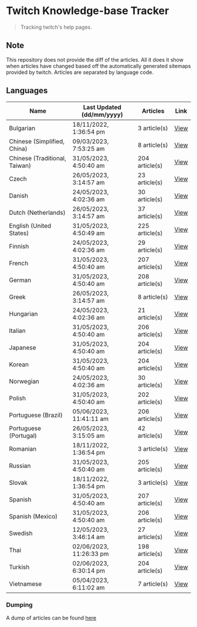 # Twitch Knowledge-base Tracker
> Tracking twitch's help pages. 

## Note
This repository does not provide the diff of the articles. All it does it show when articles have changed based
off the automatically generated sitemaps provided by twitch. Articles are separated by language code.

## Languages

| Name                          | Last Updated (dd/mm/yyyy) | Articles       | Link                   |
|-------------------------------|---------------------------|----------------|------------------------|
| Bulgarian                     | 18/11/2022, 1:36:54 pm    | 3 article(s)   | [View](docs/bg.md)     |
| Chinese (Simplified, China)   | 09/03/2023, 7:53:25 am    | 8 article(s)   | [View](docs/zh_CN.md)  |
| Chinese (Traditional, Taiwan) | 31/05/2023, 4:50:40 am    | 204 article(s) | [View](docs/zh_TW.md)  |
| Czech                         | 26/05/2023, 3:14:57 am    | 23 article(s)  | [View](docs/cs.md)     |
| Danish                        | 24/05/2023, 4:02:36 am    | 30 article(s)  | [View](docs/da.md)     |
| Dutch (Netherlands)           | 26/05/2023, 3:14:57 am    | 37 article(s)  | [View](docs/nl_NL.md)  |
| English (United States)       | 31/05/2023, 4:50:49 am    | 225 article(s) | [View](docs/en_US.md)  |
| Finnish                       | 24/05/2023, 4:02:36 am    | 29 article(s)  | [View](docs/fi.md)     |
| French                        | 31/05/2023, 4:50:40 am    | 207 article(s) | [View](docs/fr.md)     |
| German                        | 31/05/2023, 4:50:40 am    | 208 article(s) | [View](docs/de.md)     |
| Greek                         | 26/05/2023, 3:14:57 am    | 8 article(s)   | [View](docs/el.md)     |
| Hungarian                     | 24/05/2023, 4:02:36 am    | 21 article(s)  | [View](docs/hu.md)     |
| Italian                       | 31/05/2023, 4:50:40 am    | 206 article(s) | [View](docs/it.md)     |
| Japanese                      | 31/05/2023, 4:50:40 am    | 204 article(s) | [View](docs/ja.md)     |
| Korean                        | 31/05/2023, 4:50:40 am    | 204 article(s) | [View](docs/ko.md)     |
| Norwegian                     | 24/05/2023, 4:02:36 am    | 30 article(s)  | [View](docs/no.md)     |
| Polish                        | 31/05/2023, 4:50:40 am    | 202 article(s) | [View](docs/pl.md)     |
| Portuguese (Brazil)           | 05/06/2023, 11:41:11 am   | 206 article(s) | [View](docs/pt_BR.md)  |
| Portuguese (Portugal)         | 26/05/2023, 3:15:05 am    | 42 article(s)  | [View](docs/pt_PT.md)  |
| Romanian                      | 18/11/2022, 1:36:54 pm    | 3 article(s)   | [View](docs/ro.md)     |
| Russian                       | 31/05/2023, 4:50:40 am    | 205 article(s) | [View](docs/ru.md)     |
| Slovak                        | 18/11/2022, 1:36:54 pm    | 3 article(s)   | [View](docs/sk.md)     |
| Spanish                       | 31/05/2023, 4:50:40 am    | 207 article(s) | [View](docs/es.md)     |
| Spanish (Mexico)              | 31/05/2023, 4:50:40 am    | 206 article(s) | [View](docs/es_MX.md)  |
| Swedish                       | 12/05/2023, 3:46:14 am    | 27 article(s)  | [View](docs/sv.md)     |
| Thai                          | 02/06/2023, 11:26:33 pm   | 198 article(s) | [View](docs/th.md)     |
| Turkish                       | 02/06/2023, 6:30:14 pm    | 204 article(s) | [View](docs/tr.md)     |
| Vietnamese                    | 05/04/2023, 6:11:02 am    | 7 article(s)   | [View](docs/vi.md)     |

### Dumping
A dump of articles can be found [here](docs/RAW.md)